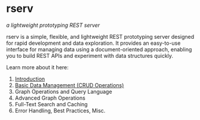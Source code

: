 # rserv 
_a lightweight prototyping REST server_

rserv is a simple, flexible, and lightweight REST prototyping server designed for rapid development and data exploration. It provides an easy-to-use interface for managing data using a document-oriented approach, enabling you to build REST APIs and experiment with data structures quickly.

Learn more about it here: 
1. [Introduction](https://github.com/ha1tch/rserv/blob/main/manual/rserv-manual_0.3.9-part1-introduction.md)
2. [Basic Data Management (CRUD Operations)](https://github.com/ha1tch/rserv/blob/main/manual/rserv-manual_0.3.9-part2-crud.md)
3. Graph Operations and Query Language
4. Advanced Graph Operations
5. Full-Text Search and Caching
6. Error Handling, Best Practices, Misc.
   

